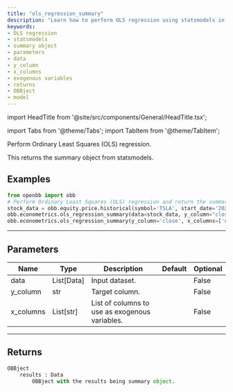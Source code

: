 ```yaml
---
title: "ols_regression_summary"
description: "Learn how to perform OLS regression using statsmodels in Python. Explore  the parameters and returns of the function, including the data, target column, exogenous  variables, and summary object."
keywords:
- OLS regression
- statsmodels
- summary object
- parameters
- data
- y_column
- x_columns
- exogenous variables
- returns
- OBBject
- model
---
```


import HeadTitle from '@site/src/components/General/HeadTitle.tsx';

<HeadTitle title="econometrics/ols_regression_summary - Reference | OpenBB Platform Docs" />

<!-- markdownlint-disable MD012 MD031 MD033 -->

import Tabs from '@theme/Tabs';
import TabItem from '@theme/TabItem';

Perform Ordinary Least Squares (OLS) regression.

 This returns the summary object from statsmodels.


Examples
--------

```python
from openbb import obb
# Perform Ordinary Least Squares (OLS) regression and return the summary.
stock_data = obb.equity.price.historical(symbol='TSLA', start_date='2023-01-01', provider='fmp').to_df()
obb.econometrics.ols_regression_summary(data=stock_data, y_column="close", x_columns=["open", "high", "low"])
obb.econometrics.ols_regression_summary(y_column='close', x_columns=['open', 'high', 'low'], data=[{'date': '2023-01-02', 'open': 110.0, 'high': 120.0, 'low': 100.0, 'close': 115.0, 'volume': 10000.0}, {'date': '2023-01-03', 'open': 165.0, 'high': 180.0, 'low': 150.0, 'close': 172.5, 'volume': 15000.0}, {'date': '2023-01-04', 'open': 146.67, 'high': 160.0, 'low': 133.33, 'close': 153.33, 'volume': 13333.33}, {'date': '2023-01-05', 'open': 137.5, 'high': 150.0, 'low': 125.0, 'close': 143.75, 'volume': 12500.0}, {'date': '2023-01-06', 'open': 132.0, 'high': 144.0, 'low': 120.0, 'close': 138.0, 'volume': 12000.0}])
```

---

## Parameters

<Tabs>

<TabItem value='standard' label='standard'>

| Name | Type | Description | Default | Optional |
| ---- | ---- | ----------- | ------- | -------- |
| data | List[Data] | Input dataset. |  | False |
| y_column | str | Target column. |  | False |
| x_columns | List[str] | List of columns to use as exogenous variables. |  | False |
</TabItem>

</Tabs>

---

## Returns

```python wordwrap
OBBject
    results : Data
        OBBject with the results being summary object.
```

